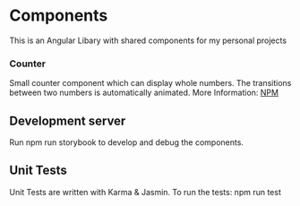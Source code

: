 # Components

This is an Angular Libary with shared components for my personal projects

### Counter

Small counter component which can display whole numbers. The transitions between two numbers is automatically animated.
More Information: [NPM](https://www.npmjs.com/package/@andreassauer/angular-counter)

## Development server

Run npm run storybook to develop and debug the components.

## Unit Tests

Unit Tests are written with Karma & Jasmin. To run the tests: npm run test
